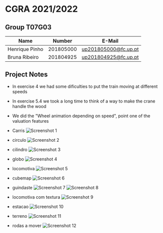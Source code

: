 # CGRA 2021/2022

## Group T07G03

| Name             | Number    | E-Mail               |
| ---------------- | --------- | -------------------- |
| Henrique Pinho   | 201805000 | up201805000@fc.up.pt |
| Bruna Ribeiro    | 201804925 | up201804925@fc.up.pt |

## Project Notes

- In exercise 4 we had some dificulties to put the train moving at different speeds
- In exercise 5.4 we took a long time to think of a way to make the crane handle the wood
- We did the "Wheel animation depending on speed", point one of the valuation features

- Carris
![Screenshot 1](screenshots/cgra-t07g03-proj-1.png)
- circulo
![Screenshot 2](screenshots/cgra-t07g03-proj-2.png)
- cilindro
![Screenshot 3](screenshots/cgra-t07g03-proj-3.png)
- globo
![Screenshot 4](screenshots/cgra-t07g03-proj-4.png)
- locomotiva
![Screenshot 5](screenshots/cgra-t07g03-proj-5.png)
- cubemap
![Screenshot 6](screenshots/cgra-t07g03-proj-6.png)
- guindaste
![Screenshot 7](screenshots/cgra-t07g03-proj-7.png)
![Screenshot 8](screenshots/cgra-t07g03-proj-8.png)
- locomotiva com textura
![Screenshot 9](screenshots/cgra-t07g03-proj-9.png)
- estacao
![Screenshot 10](screenshots/cgra-t07g03-proj-10.png)
- terreno
![Screenshot 11](screenshots/cgra-t07g03-proj-11.png)
- rodas a mover
![Screenshot 12](screenshots/cgra-t07g03-proj-12.png)